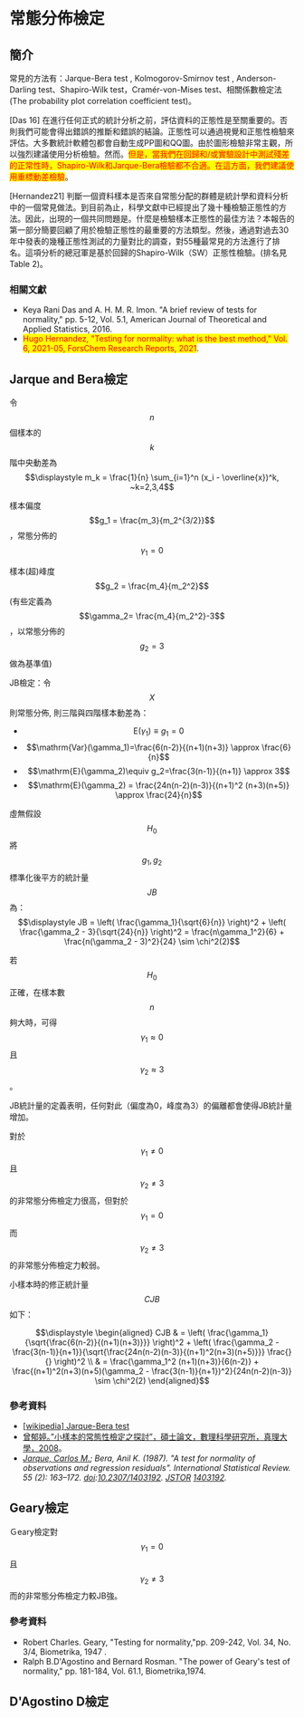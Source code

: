 # 常態分佈檢定

## 簡介

常見的方法有：Jarque-Bera test , Kolmogorov-Smirnov test , Anderson-Darling test、Shapiro-Wilk test，Cramér-von-Mises test、相關係數檢定法(The probability plot correlation coefficient test)。

\[Das 16] 在進行任何正式的統計分析之前，評估資料的正態性是至關重要的。否則我們可能會得出錯誤的推斷和錯誤的結論。正態性可以通過視覺和正態性檢驗來評估。大多數統計軟體包都會自動生成PP圖和QQ圖。由於圖形檢驗非常主觀，所以強烈建議使用分析檢驗。然而。<mark style="color:red;">但是，當我們在回歸和/或實驗設計中測試殘差的正常性時，Shapiro-Wilk和Jarque-Bera檢驗都不合適。在這方面，我們建議使用重標動差檢驗</mark>。

\[Hernandez21] 判斷一個資料樣本是否來自常態分配的群體是統計學和資料分析中的一個常見做法。到目前為止，科學文獻中已經提出了幾十種檢驗正態性的方法。因此，出現的一個共同問題是。什麼是檢驗樣本正態性的最佳方法？本報告的第一部分簡要回顧了用於檢驗正態性的最重要的方法類型。然後，通過對過去30年中發表的幾種正態性測試的力量對比的調查，對55種最常見的方法進行了排名。這項分析的總冠軍是基於回歸的Shapiro-Wilk（SW）正態性檢驗。(排名見Table 2)。

### 相關文獻

* Keya Rani Das and A. H. M. R. Imon. "A brief review of tests for normality," pp. 5-12, Vol. 5.1, American Journal of Theoretical and Applied Statistics, 2016.
* <mark style="color:red;">Hugo Hernandez, "Testing for normality: what is the best method," Vol. 6, 2021-05, ForsChem Research Reports, 2021</mark>.

## Jarque and Bera檢定

令$$n$$個樣本的$$k$$階中央動差為$$\displaystyle m_k = \frac{1}{n} \sum_{i=1}^n (x_i - \overline{x})^k, ~k=2,3,4$$

樣本偏度$$g_1 = \frac{m_3}{m_2^{3/2}}$$，常態分佈的$$\gamma_1=0$$

樣本(超)峰度$$g_2 = \frac{m_4}{m_2^2}$$ (有些定義為$$\gamma_2= \frac{m_4}{m_2^2}-3$$，以常態分佈的$$g_2=3$$做為基準值)

JB檢定：令$$X$$則常態分佈, 則三階與四階樣本動差為：

* $$\mathrm{E}(\gamma_1)\equiv g_1=0$$
* $$\mathrm{Var}(\gamma_1)=\frac{6(n-2)}{(n+1)(n+3)} \approx \frac{6}{n}$$
* $$\mathrm{E}(\gamma_2)\equiv g_2=\frac{3(n-1)}{(n+1)} \approx 3$$
* $$\mathrm{E}(\gamma_2) = \frac{24n(n-2)(n-3)}{(n+1)^2 (n+3)(n+5)} \approx \frac{24}{n}$$

虛無假設$$H_0$$將$$g_1, g_2$$標準化後平方的統計量$$JB$$為：$$\displaystyle JB =  \left( \frac{\gamma_1}{\sqrt{6}{n}} \right)^2  +  \left( \frac{\gamma_2 - 3}{\sqrt{24}{n}} \right)^2  = \frac{n\gamma_1^2}{6} + \frac{n(\gamma_2 - 3)^2}{24} \sim \chi^2(2)$$

若$$H_0$$正確，在樣本數$$n$$夠大時，可得$$\gamma_1 \approx 0$$且$$\gamma_2 \approx 3$$。

JB統計量的定義表明，任何對此（偏度為0，峰度為3）的偏離都會使得JB統計量增加。

對於$$\gamma_1 \neq 0$$且$$\gamma_2 \neq 3$$的非常態分佈檢定力很高，但對於$$\gamma_1=0$$而$$\gamma_2 \neq 3$$的非常態分佈檢定力較弱。

小樣本時的修正統計量$$CJB$$如下：

$$\displaystyle  \begin{aligned} CJB & = \left(  \frac{\gamma_1}{\sqrt{\frac{6(n-2)}{(n+1)(n+3)}}}   \right)^2 + \left(  \frac{\gamma_2 - \frac{3(n-1)}{n+1}}{\sqrt{\frac{24n(n-2)(n-3)}{(n+1)^2(n+3)(n+5)}}}  \frac{}{} \right)^2 \\ & = \frac{\gamma_1^2 (n+1)(n+3)}{6(n-2)} + \frac{(n+1)^2(n+3)(n+5)(\gamma_2 - \frac{3(n-1)}{n+1})^2}{24n(n-2)(n-3)} \sim \chi^2(2)  \end{aligned}$$



### 參考資料

* [\[wikipedia\] Jarque-Bera test](https://en.wikipedia.org/wiki/Jarque%E2%80%93Bera\_test)
* [曾郁婷。”小樣本的常態性檢定之探討”，碩士論文，數理科學研究所，真理大學，2008](https://hdl.handle.net/11296/wqssvk)。
* [_Jarque, Carlos M._](https://en.wikipedia.org/wiki/Carlos\_Jarque)_; Bera, Anil K. (1987). "A test for normality of observations and regression residuals". International Statistical Review. 55 (2): 163–172._ [_doi_](https://en.wikipedia.org/wiki/Doi\_\(identifier\))_:_[_10.2307/1403192_](https://doi.org/10.2307%2F1403192)_._ [_JSTOR_](https://en.wikipedia.org/wiki/JSTOR\_\(identifier\)) [_1403192_](https://www.jstor.org/stable/1403192)_._

## Geary檢定

Ｇeary檢定對$$\gamma_1=0$$且$$\gamma_2 \neq 3$$而的非常態分佈檢定力較JB強。

### 參考資料

* Robert Charles. Geary,  "Testing for normality,"pp. 209-242, Vol. 34, No. 3/4, Biometrika, 1947 .
* Ralph B.D'Agostino and Bernard Rosman. "The power of Geary's test of normality," pp. 181-184, Vol. 61.1, Biometrika,1974.

## D'Agostino D檢定


